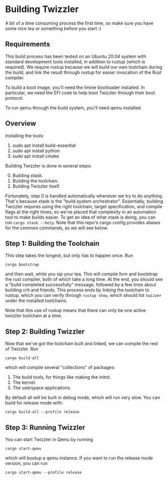 # Building Twizzler

A bit of a time consuming process the first time, so make sure you have some nice tea or something before you start :)

## Requirements

This build process has been tested on an Ubuntu 20.04 system with standard development tools
installed, in addition to rustup (which is required). We require rustup because we will build our
own toolchain during the build, and link the result through rustup for easier invocation of the Rust
compiler.

To build a boot image, you'll need the limine bootloader installed. In particular, we need the EFI
code to help boot Twizzler through their boot protocol.

To run qemu through the build system, you'll need qemu installed.

## Overview

Installing the tools:
  1. sudo apt install build-essential
  2. sudo apt install python
  3. sudo apt install cmake

Building Twizzler is done in several steps:

  0. Building xtask.
  1. Building the toolchain.
  2. Building Twizzler itself.

Fortunately, step 0 is handled automatically whenever we try to do anything. That's because xtask is
the "build system orchestrator". Essentially, building Twizzler requires using the right toolchain,
target specification, and compile flags at the right times, so we've placed that complexity in an
automation tool to make builds easier. To get an idea of what xtask is doing, you can run
`cargo xtask --help`. Note that this repo's cargo config provides aliases for the common commands,
as we will see below.

## Step 1: Building the Toolchain

This step takes the longest, but only has to happen once. Run

```
cargo bootstrap
```

and then wait, while you sip your tea. This will compile llvm and bootstrap the rust compiler, both
of which take a long time. At the end, you should see a "build completed successfully" message,
followed by a few lines about building crti and friends. This process ends by linking the toolchain
to rustup, which you can verify through `rustup show`, which should list `twizzer` under the
installed toolchains.

Note that this use of rustup means that there can only be one active twizzler toolchain at a time.

## Step 2: Building Twizzler

Now that we've got the toolchain built and linked, we can compile the rest of Twizzler. Run

```
cargo build-all
```

which will compile several "collections" of packages:
  1. The build tools, for things like making the initrd.
  2. The kernel.
  3. The userspace applications.

By default all will be built in debug mode, which will run very slow. You can build for release mode
with:

```
cargo build-all --profile release
```

## Step 3: Running Twizzler

You can start Twizzler in Qemu by running

```
cargo start-qemu
```

which will bootup a qemu instance. If you want to run the release mode version, you can run 

```
cargo start-qemu --profile release
```
